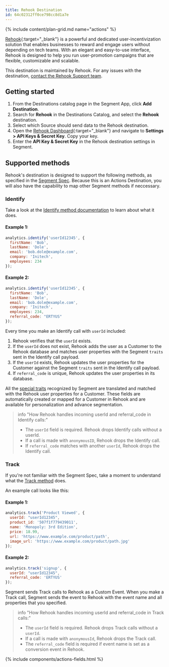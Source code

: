 ```yaml
---
title: Rehook Destination
id: 64c02312ff0ce798cc8d1a7e
---
```


{% include content/plan-grid.md name="actions" %}

[Rehook](https://rehook.ai/){:target="_blank"} is a powerful and dedicated user-incentivization solution that enables businesses to reward and engage users without depending on tech teams. With an elegant and easy-to-use interface, Rehook is designed to help you run user-promotion campaigns that are flexible, customizable and scalable.

This destination is maintained by Rehook. For any issues with the destination, [contact the Rehook Support team](mailto:services@rehook.ai).


## Getting started

1. From the Destinations catalog page in the Segment App, click **Add Destination**.
2. Search for **Rehook** in the Destinations Catalog, and select the **Rehook** destination.
3. Select which Source should send data to the Rehook destination.
4. Open the [Rehook Dashboard](https://dashboard.rehook.ai/){:target="_blank"} and navigate to **Settings > API Keys & Secret Key**. Copy your key. 
5. Enter the **API Key & Secret Key** in the Rehook destination settings in Segment.


## Supported methods

Rehook's destination is designed to support the following methods, as specified in the [Segment Spec](/docs/connections/spec). Because this is an Actions Destination, you will also have the capability to map other Segment methods if neccessary.

### Identify

Take a look at the [Identify method documentation](/docs/connections/spec/identify) to learn about what it does.

#### Example 1:
```js
analytics.identify('userId12345', {
  firstName: 'Bob',
  lastName: 'Dole',
  email: 'bob.dole@example.com',
  company: 'Initech',
  employees: 234
});
```

#### Example 2:
```js
analytics.identify('userId12345', {
  firstName: 'Bob',
  lastName: 'Dole',
  email: 'bob.dole@example.com',
  company: 'Initech',
  employees: 234,
  referral_code: "ERTYUS"
});
```

Every time you make an Identify call with `userId` included:

1.	Rehook verifies that the `userId` exists.
2.	If the `userId` does not exist, Rehook adds the user as a Customer to the Rehook database and matches user properties with the Segment `traits` sent in the Identify call payload.
3.	If the `userId` exists, Rehook updates the user properties for the Customer against the Segment `traits` sent in the Identify call payload.
4.  If `referral_code` is unique, Rehook updates the user properties in its database.

All the [special traits](/docs/connections/spec/identify#traits) recognized by Segment are translated and matched with the Rehook user properties for a Customer. These fields are automatically created or mapped for a Customer in Rehook and are available for personalization and advance segmentation.

> info "How Rehook handles incoming userId and referral_code in Identify calls:"
> * The `userId` field is required. Rehook drops Identify calls without a userId.
> * If a call is made with `anonymousID`, Rehook drops the Identify call.
> * If `referral_code` matches with another `userId`, Rehook drops the Identify call.

### Track

If you're not familiar with the Segment Spec, take a moment to understand what the [Track method](/docs/connections/spec/track/) does.

An example call looks like this: 

#### Example 1:
```js
analytics.track('Product Viewed', {
  userId: "userId12345",
  product_id: '507f1f779439011',
  name: 'Monopoly: 3rd Edition',
  price: 18.99,
  url: 'https://www.example.com/product/path',
  image_url: 'https://www.example.com/product/path.jpg'
});
```

#### Example 2:
```js
analytics.track('signup', {
  userId: "userId12345",
  referral_code: 'ERTYUS'
});
```

Segment sends Track calls to Rehook as a Custom Event. When you make a Track call, Segment sends the event to Rehook with the event name and all properties that you specified.

> info "How Rehook handles incoming userId and referral_code in Track calls:"
> * The `userId` field is required. Rehook drops Track calls without a `userId`.
> * If a call is made with `anonymousId`, Rehook drops the Track call.
> * The `referral_code` field is required if event name is set as a conversion event in Rehook. 

{% include components/actions-fields.html %}